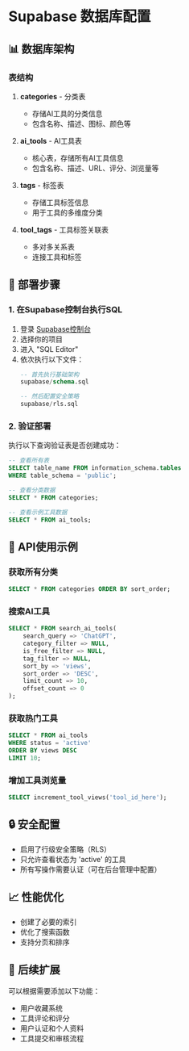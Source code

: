 # Supabase 数据库配置

## 📊 数据库架构

### 表结构

1. **categories** - 分类表
   - 存储AI工具的分类信息
   - 包含名称、描述、图标、颜色等

2. **ai_tools** - AI工具表
   - 核心表，存储所有AI工具信息
   - 包含名称、描述、URL、评分、浏览量等

3. **tags** - 标签表
   - 存储工具标签信息
   - 用于工具的多维度分类

4. **tool_tags** - 工具标签关联表
   - 多对多关系表
   - 连接工具和标签

## 🚀 部署步骤

### 1. 在Supabase控制台执行SQL

1. 登录 [Supabase控制台](https://app.supabase.com)
2. 选择你的项目
3. 进入 "SQL Editor"
4. 依次执行以下文件：
   ```sql
   -- 首先执行基础架构
   supabase/schema.sql
   
   -- 然后配置安全策略
   supabase/rls.sql
   ```

### 2. 验证部署

执行以下查询验证表是否创建成功：

```sql
-- 查看所有表
SELECT table_name FROM information_schema.tables 
WHERE table_schema = 'public';

-- 查看分类数据
SELECT * FROM categories;

-- 查看示例工具数据
SELECT * FROM ai_tools;
```

## 🔧 API使用示例

### 获取所有分类
```sql
SELECT * FROM categories ORDER BY sort_order;
```

### 搜索AI工具
```sql
SELECT * FROM search_ai_tools(
    search_query => 'ChatGPT',
    category_filter => NULL,
    is_free_filter => NULL,
    tag_filter => NULL,
    sort_by => 'views',
    sort_order => 'DESC',
    limit_count => 10,
    offset_count => 0
);
```

### 获取热门工具
```sql
SELECT * FROM ai_tools 
WHERE status = 'active' 
ORDER BY views DESC 
LIMIT 10;
```

### 增加工具浏览量
```sql
SELECT increment_tool_views('tool_id_here');
```

## 🔒 安全配置

- 启用了行级安全策略（RLS）
- 只允许查看状态为 'active' 的工具
- 所有写操作需要认证（可在后台管理中配置）

## 📈 性能优化

- 创建了必要的索引
- 优化了搜索函数
- 支持分页和排序

## 🎯 后续扩展

可以根据需要添加以下功能：
- 用户收藏系统
- 工具评论和评分
- 用户认证和个人资料
- 工具提交和审核流程